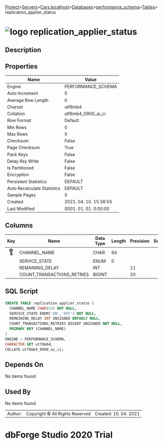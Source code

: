 [Project](../../../../../startpage.md)>[Servers](../../../../Servers.md)>[Cars.localhost](../../../Cars.localhost.md)>[Databases](../../Databases.md)>[performance_schema](../performance_schema.md)>[Tables](Tables.md)>replication_applier_status


# ![logo](../../../../../Images/table64.svg) replication_applier_status

## <a name="#Description"></a>Description
> 
## <a name="#Properties"></a>Properties
|Name|Value|
|---|---|
|Engine|PERFORMANCE_SCHEMA|
|Auto Increment|0|
|Average Row Length|0|
|Charset|utf8mb4|
|Collation|utf8mb4_0900_ai_ci|
|Row Format|Default|
|Min Rows|0|
|Max Rows|0|
|Checksum|False|
|Page Checksum|True|
|Pack Keys|False|
|Delay Key Write|False|
|Is Partitioned|False|
|Encryption|False|
|Persistent Statistics|DEFAULT|
|Auto Recalculate Statistics|DEFAULT|
|Sample Pages|0|
|Created|2021. 04. 10. 15:36:55|
|Last Modified|0001. 01. 01. 0:00:00|


## <a name="#Columns"></a>Columns
|Key|Name|Data Type|Length|Precision|Scale|Unsigned|Zerofill|Binary|Not Null|Auto Increment|Default|Virtual|Description|
|:---:|---|---|---|---|---|---|---|---|---|---|---|---|---|
|[![Primary Key ](../../../../../Images/primarykey.svg)](#Indexes)|CHANNEL_NAME|CHAR|64|||False|False|False|True|False||False||
||SERVICE_STATE|ENUM|0|||False|False|False|True|False||False||
||REMAINING_DELAY|INT||11||True|False|False|False|False|NULL|False||
||COUNT_TRANSACTIONS_RETRIES|BIGINT||20||True|False|False|True|False||False||

## <a name="#SqlScript"></a>SQL Script
```SQL
CREATE TABLE replication_applier_status (
  CHANNEL_NAME CHAR(64) NOT NULL,
  SERVICE_STATE ENUM('ON','OFF') NOT NULL,
  REMAINING_DELAY INT UNSIGNED DEFAULT NULL,
  COUNT_TRANSACTIONS_RETRIES BIGINT UNSIGNED NOT NULL,
  PRIMARY KEY (CHANNEL_NAME)
)
ENGINE = PERFORMANCE_SCHEMA,
CHARACTER SET utf8mb4,
COLLATE utf8mb4_0900_ai_ci;
```

## <a name="#DependsOn"></a>Depends On
No items found

## <a name="#UsedBy"></a>Used By
No items found

||||
|---|---|---|
|Author: |Copyright © All Rights Reserved|Created: 10. 04. 2021|
# dbForge Studio 2020 Trial